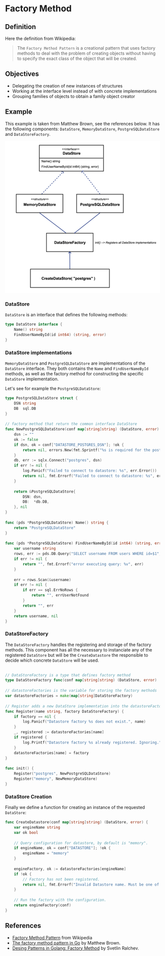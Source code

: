 # Factory Method

## Definition
Here the definition from Wikipedia:

> The `Factory Method Pattern` is a creational pattern that uses factory methods to deal with the problem of creating objects without having to specify the exact class of the object that will be created. 

## Objectives

- Delegating the creation of new instances of structures
- Working at the interface level instead of with concrete implementations
- Grouping families of objects to obtain a family object creator

## Example
This example is taken from Matthew Brown, see the references below. It has the following components: `DataStore`, `MemoryDataStore`, `PostgreSQLDataStore` and `DataStoreFactory`.

![Example diagram](diagram.png)


### DataStore
`DataStore` is an interface that defines the following methods:
```go
type DataStore interface {
    Name() string
    FindUserNameById(id int64) (string, error)
}
```

### DataStore implementations
`MemoryDataStore` and `PostgreSQLDataStore` are implementations of the `DataStore` interface. They both contains the `Name` and `FindUserNameById` methods, as well as the factory method for constructing the specific `DataStore` implementation.

Let's see for example the `PostgreSQLDataStore`:

```go
type PostgreSQLDataStore struct {
    DSN string
    DB  sql.DB
}

// factory method that return the common interface DataStore
func NewPostgreSQLDataStore(conf map[string]string) (DataStore, error) {
    dsn := ""
    ok := false
    if dsn, ok = conf["DATASTORE_POSTGRES_DSN"]; !ok {
        return nil, errors.New(fmt.Sprintf("%s is required for the postgres datastore", "DATASTORE_POSTGRES_DSN"))
    }
    db, err := sqlx.Connect("postgres", dsn)
    if err != nil {
        log.Panicf("Failed to connect to datastore: %s", err.Error())
        return nil, fmt.Errorf("Failed to connect to datastore: %s", err.Error())
    }

    return &PostgreSQLDataStore{
        DSN: dsn,
        DB:  *db.DB,
    }, nil
}

func (pds *PostgreSQLDataStore) Name() string {
    return "PostgreSQLDataStore"
}

func (pds *PostgreSQLDataStore) FindUserNameById(id int64) (string, error) {
    var username string
    rows, err := pds.DB.Query("SELECT username FROM users WHERE id=$1", id)
    if err != nil {
        return "", fmt.Errorf("error executing query: %v", err)
    }

    err = rows.Scan(&username)
    if err != nil {
        if err == sql.ErrNoRows {
            return "", errUserNotFound
        }
        return "", err
    }
    return username, nil
}
```

### DataStoreFactory
The `DataStoreFactory` handles the registering and storage of the factory methods. 
This component has all the necessary to instanciate any of the registered `DataStore`
but will be the `CreateDatastore` the responsible to decide which concrete `DataStore`
will be used.

```go

// DataStoreFactory is a type that defines factory method
type DataStoreFactory func(conf map[string]string) (DataStore, error)

// datastoreFactories is the variable for storing the factory methods
var datastoreFactories = make(map[string]DataStoreFactory)

// Register adds a new DataStore implementation into the datastoreFactories variable
func Register(name string, factory DataStoreFactory) {
    if factory == nil {
        log.Panicf("Datastore factory %s does not exist.", name)
    }
    _, registered := datastoreFactories[name]
    if registered {
        log.Printf("Datastore factory %s already registered. Ignoring.", name)
    }
    datastoreFactories[name] = factory
}

func init() {
    Register("postgres", NewPostgreSQLDataStore)
    Register("memory", NewMemoryDataStore)
}
```

### DataStore Creation
Finally we define a function for creating an instance of the requested `DataStore`:

```go
func CreateDatastore(conf map[string]string) (DataStore, error) {
    var engineName string
    var ok bool

    // Query configuration for datastore, by default is "memory".
    if engineName, ok = conf["DATASTORE"]; !ok {
        engineName = "memory"
    }

    engineFactory, ok := datastoreFactories[engineName]
    if !ok {
        // Factory has not been registered.
        return nil, fmt.Errorf("Invalid Datastore name. Must be one of: %s", strings.Join(listAllDataStoreFactories(), ", "))
    }

    // Run the factory with the configuration.
    return engineFactory(conf)
}
```


## References
- [Factory Method Pattern](https://en.wikipedia.org/wiki/Factory_method_pattern) from Wikipedia
- [The factory method pattern in Go](https://matthewbrown.io/2016/01/23/factory-pattern-in-golang/) by Matthew Brown.
- [Desing Patterns in Golang: Factory Method](http://blog.ralch.com/tutorial/design-patterns/golang-factory-method/) by Svetlin Ralchev.